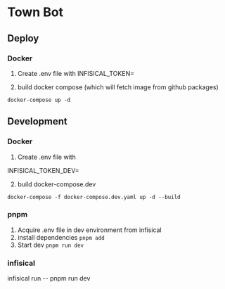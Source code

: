
# Town Bot

  
## Deploy

###  Docker


1. Create .env file with INFISICAL_TOKEN=<TOKEN>

2. build docker compose (which will fetch image from github packages)

`docker-compose up -d`


## Development

###  Docker

1. Create .env file with

INFISICAL_TOKEN_DEV=<TOKEN>

2. build docker-compose.dev

`docker-compose -f docker-compose.dev.yaml up -d --build`

### pnpm
1. Acquire .env file in dev environment from infisical
2. install dependencies
`pnpm add`
3. Start dev
`pnpm run dev`

### infisical
infisical run -- pnpm run dev
